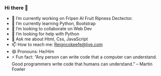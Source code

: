 ### Hi there 👋

- 🔭 I’m currently working on Fripen AI Fruit Ripness Dectector. 
- 🌱 I’m currently learning Python, Bootstrap 
- 👯 I’m looking to collaborate on Web Dev
- 🤔 I’m looking for help with Python 
- 💬 Ask me about Html, Css, JavaScript
- 📫 How to reach me: Reigncokeefe@live.com
- 😄 Pronouns: He/Him
- ⚡ Fun fact: “Any person can write code that a computer can understand. Good programmers write code that humans can understand.” – Martin Fowler

